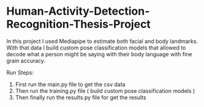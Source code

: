 # Human-Activity-Detection-Recognition-Thesis-Project
In this project I used Mediapipe to estimate both facial and body landmarks. With that data I build custom pose classification models that allowed to decode what a person might be saying with their body language with fine grain accuracy.

Run Steps:
1. First run the main.py file to get the csv data
2. Then run the training.py file ( build custom pose classification models ) 
3. Then finally run the results.py file for get the results
